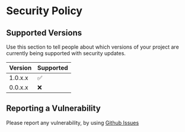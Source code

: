 # Security Policy

## Supported Versions

Use this section to tell people about which versions of your project are
currently being supported with security updates.

| Version | Supported          |
|---------| ------------------ |
| 1.0.x.x | :white_check_mark: |
| 0.0.x.x | :x:                |

## Reporting a Vulnerability

[issues]: /issues

Please report any vulnerability, by using [Github Issues][issues]
